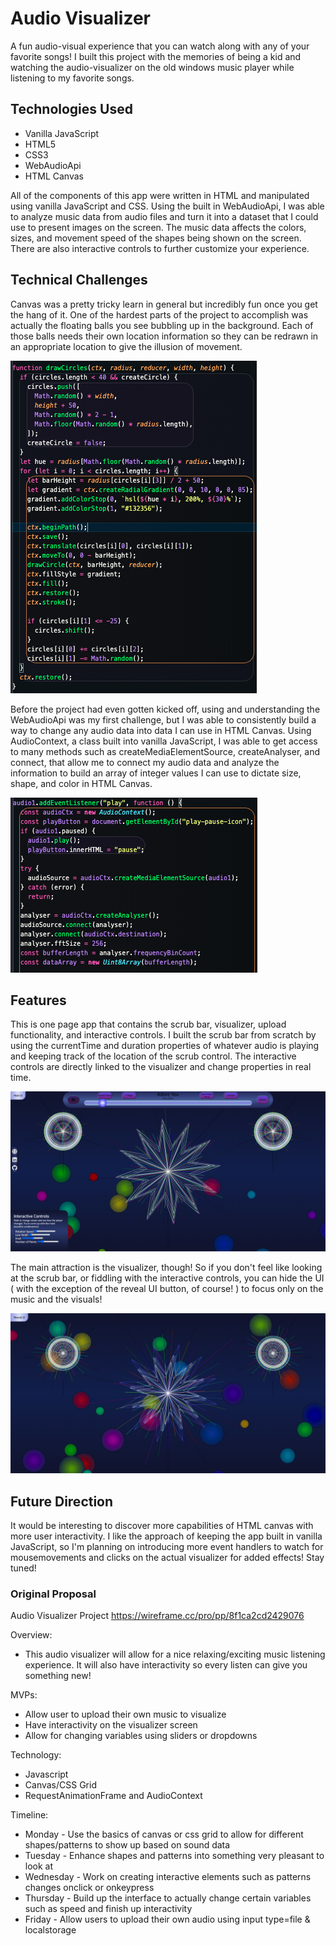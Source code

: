 # Audio Visualizer
A fun audio-visual experience that you can watch along with any of your favorite songs! I built this project with the memories of being a kid and watching the audio-visualizer on the old windows music player while listening to my favorite songs.

## Technologies Used
- Vanilla JavaScript
- HTML5
- CSS3
- WebAudioApi
- HTML Canvas

All of the components of this app were written in HTML and manipulated using vanilla JavaScript and CSS. Using the built in WebAudioApi, I was able to analyze music data from audio files and turn it into a dataset that I could use to present images on the screen. The music data affects the colors, sizes, and movement speed of the shapes being shown on the screen. There are also interactive controls to further customize your experience.

## Technical Challenges
Canvas was a pretty tricky learn in general but incredibly fun once you get the hang of it. One of the hardest parts of the project to accomplish was actually the floating balls you see bubbling up in the background. Each of those balls needs their own location information so they can be redrawn in an appropriate location to give the illusion of movement.

<img src="/readme-screenshots/drawCircles.png" />

Before the project had even gotten kicked off, using and understanding the WebAudioApi was my first challenge, but I was able to consistently build a way to change any audio data into data I can use in HTML Canvas.
Using AudioContext, a class built into vanilla JavaScript, I was able to get access to many methods such as createMediaElementSource, createAnalyser, and connect, that allow me to connect my audio data and analyze the information to build an array of integer values I can use to dictate size, shape, and color in HTML Canvas.

<img src="/readme-screenshots/webaudio.png" />

## Features

This is one page app that contains the scrub bar, visualizer, upload functionality, and interactive controls. I built the scrub bar from scratch by using the currentTime and duration properties of whatever audio is playing and keeping track of the location of the scrub control. The interactive controls are directly linked to the visualizer and change properties in real time.

<img src="/readme-screenshots/revealedUI.png" />

The main attraction is the visualizer, though! So if you don't feel like looking at the scrub bar, or fiddling with the interactive controls, you can hide the UI ( with the exception of the reveal UI button, of course! ) to focus only on the music and the visuals!

<img src="/readme-screenshots/hiddenUI.png" />

## Future Direction

It would be interesting to discover more capabilities of HTML canvas with more user interactivity. I like the approach of keeping the app built in vanilla JavaScript, so I'm planning on introducing more event handlers to watch for mousemovements and clicks on the actual visualizer for added effects! Stay tuned!

### Original Proposal
Audio Visualizer Project
https://wireframe.cc/pro/pp/8f1ca2cd2429076

Overview:
* This audio visualizer will allow for a nice relaxing/exciting music listening experience. It will also have interactivity so every listen can give you something new!

MVPs:
* Allow user to upload their own music to visualize
* Have interactivity on the visualizer screen
* Allow for changing variables using sliders or dropdowns

Technology:
* Javascript
* Canvas/CSS Grid
* RequestAnimationFrame and AudioContext

Timeline:
* Monday - Use the basics of canvas or css grid to allow for different shapes/patterns to show up based on sound data
* Tuesday - Enhance shapes and patterns into something very pleasant to look at
* Wednesday - Work on creating interactive elements such as patterns changes onclick or onkeypress
* Thursday - Build up the interface to actually change certain variables such as speed and finish up interactivity
* Friday - Allow users to upload their own audio using input type=file & localstorage
